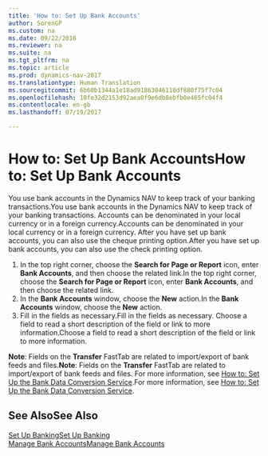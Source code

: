 ```yaml
---
title: 'How to: Set Up Bank Accounts'
author: SorenGP
ms.custom: na
ms.date: 09/22/2016
ms.reviewer: na
ms.suite: na
ms.tgt_pltfrm: na
ms.topic: article
ms.prod: dynamics-nav-2017
ms.translationtype: Human Translation
ms.sourcegitcommit: 6b60b1344a1e18ad91863046110df880f75f7c04
ms.openlocfilehash: 10fe32d2153d92aea0f9e6db8ebfb0e465fc04f4
ms.contentlocale: en-gb
ms.lasthandoff: 07/19/2017

---
```


# <a name="how-to-set-up-bank-accounts"></a><span data-ttu-id="18eda-102">How to: Set Up Bank Accounts</span><span class="sxs-lookup"><span data-stu-id="18eda-102">How to: Set Up Bank Accounts</span></span>
<span data-ttu-id="18eda-103">You use bank accounts in the Dynamics NAV to keep track of your banking transactions.</span><span class="sxs-lookup"><span data-stu-id="18eda-103">You use bank accounts in the Dynamics NAV to keep track of your banking transactions.</span></span> <span data-ttu-id="18eda-104">Accounts can be denominated in your local currency or in a foreign currency.</span><span class="sxs-lookup"><span data-stu-id="18eda-104">Accounts can be denominated in your local currency or in a foreign currency.</span></span> <span data-ttu-id="18eda-105">After you have set up bank accounts, you can also use the cheque printing option.</span><span class="sxs-lookup"><span data-stu-id="18eda-105">After you have set up bank accounts, you can also use the check printing option.</span></span>

1. <span data-ttu-id="18eda-106">In the top right corner, choose the **Search for Page or Report** icon, enter **Bank Accounts**, and then choose the related link.</span><span class="sxs-lookup"><span data-stu-id="18eda-106">In the top right corner, choose the **Search for Page or Report** icon, enter **Bank Accounts**, and then choose the related link.</span></span>
2. <span data-ttu-id="18eda-107">In the **Bank Accounts** window, choose the **New** action.</span><span class="sxs-lookup"><span data-stu-id="18eda-107">In the **Bank Accounts** window, choose the **New** action.</span></span>
3. <span data-ttu-id="18eda-108">Fill in the fields as necessary.</span><span class="sxs-lookup"><span data-stu-id="18eda-108">Fill in the fields as necessary.</span></span> <span data-ttu-id="18eda-109">Choose a field to read a short description of the field or link to more information.</span><span class="sxs-lookup"><span data-stu-id="18eda-109">Choose a field to read a short description of the field or link to more information.</span></span>

<span data-ttu-id="18eda-110">**Note**: Fields on the **Transfer** FastTab are related to import/export of bank feeds and files.</span><span class="sxs-lookup"><span data-stu-id="18eda-110">**Note**: Fields on the **Transfer** FastTab are related to import/export of bank feeds and files.</span></span> <span data-ttu-id="18eda-111">For more information, see [How to: Set Up the Bank Data Conversion Service](bank-how-setup-bank-data-conversion-service.md).</span><span class="sxs-lookup"><span data-stu-id="18eda-111">For more information, see [How to: Set Up the Bank Data Conversion Service](bank-how-setup-bank-data-conversion-service.md).</span></span>

## <a name="see-also"></a><span data-ttu-id="18eda-112">See Also</span><span class="sxs-lookup"><span data-stu-id="18eda-112">See Also</span></span>  
[<span data-ttu-id="18eda-113">Set Up Banking</span><span class="sxs-lookup"><span data-stu-id="18eda-113">Set Up Banking</span></span>](bank-setup-banking.md)  
[<span data-ttu-id="18eda-114">Manage Bank Accounts</span><span class="sxs-lookup"><span data-stu-id="18eda-114">Manage Bank Accounts</span></span>](bank-manage-bank-accounts.md)

